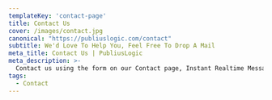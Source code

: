 ```yaml
---
templateKey: 'contact-page'
title: Contact Us
cover: /images/contact.jpg
canonical: "https://publiuslogic.com/contact"
subtitle: We'd Love To Help You, Feel Free To Drop A Mail
meta_title: Contact Us | PubliusLogic
meta_description: >-
  Contact us using the form on our Contact page, Instant Realtime Messages can be sent to Admin by phone or computer through Mansbooks Slack account using Netlify functions.
tags:
  - Contact  
---
```


